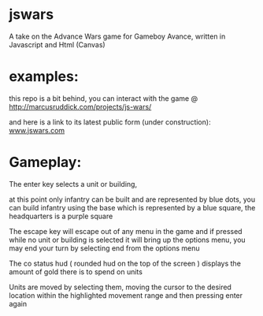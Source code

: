 # jswars
A take on the Advance Wars game for Gameboy Avance, written in Javascript and Html (Canvas)

examples:
========

this repo is a bit behind, you can interact with the game @ http://marcusruddick.com/projects/js-wars/

and here is a link to its latest public form (under construction): www.jswars.com

Gameplay:
========

The enter key selects a unit or building,

at this point only infantry can be built and are represented by blue dots, you can build infantry using the base which is represented by a blue square, the headquarters is a purple square

The escape key will escape out of any menu in the game and if pressed while no unit or building is selected it will bring up the options menu, you may end your turn by selecting end from the options menu

The co status hud ( rounded hud on the top of the screen ) displays the amount of gold there is to spend on units

Units are moved by selecting them, moving the cursor to the desired location within the highlighted movement range and then pressing enter again

